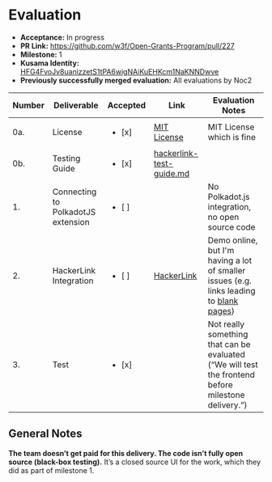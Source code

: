 # Evaluation

* **Acceptance:** In progress 
* **PR Link:** https://github.com/w3f/Open-Grants-Program/pull/227
* **Milestone:** 1
* **Kusama Identity:** [HFG4FvoJv8uanizzetS1tPA6wigNAiKuEHKcm1NaKNNDwve](https://polkascan.io/pre/kusama/account/HFG4FvoJv8uanizzetS1tPA6wigNAiKuEHKcm1NaKNNDwve)
* **Previously successfully merged evaluation:** All evaluations by Noc2

| Number | Deliverable | Accepted | Link | Evaluation Notes |
| ------------- | ------------- | ------------- | ------------- |------------- |
| 0a. | License | <ul><li>[x] </li></ul> | [MIT License](https://github.com/zhangjiannan/QFgrant/blob/main/LICENSE) |  MIT License which is fine  |
| 0b. | Testing Guide | <ul><li>[x] </li></ul> | [hackerlink-test-guide.md](https://github.com/zhangjiannan/QFgrant/blob/main/doc/hackerlink-test-guide.md) |  |
| 1. | Connecting to PolkadotJS extension | <ul><li>[ ] </li></ul> | | No Polkadot.js integration, no open source code |
| 2. | HackerLink Integration | <ul><li>[ ] </li></ul> | [HackerLink](https://qf.tophacker.com/en/Grant?type=Polkadot) | Demo online, but I'm having a lot of smaller issues (e.g. links leading to [blank pages](https://qf.tophacker.com/en/Grant/Polkadot/Round/1/buidl/66)) |
| 3. | Test | <ul><li>[x] </li></ul> |  | Not really something that can be evaluated (“We will test the frontend before milestone delivery.”) |

## General Notes

**The team doesn’t get paid for this delivery. The code isn’t fully open source (black-box testing).** It’s a closed source UI for the work, which they did as part of milestone 1. 
